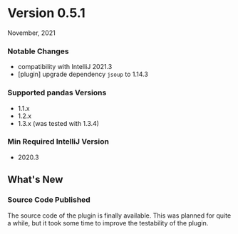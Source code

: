 # Version 0.5.1
November, 2021

### Notable Changes
* compatibility with IntelliJ 2021.3
* [plugin] upgrade dependency `jsoup` to 1.14.3

### Supported pandas Versions
* 1.1.x
* 1.2.x
* 1.3.x (was tested with 1.3.4)

### Min Required IntelliJ Version
* 2020.3

## What's New

### Source Code Published
The source code of the plugin is finally available. 
This was planned for quite a while, but it took some time to improve the testability of the plugin.

